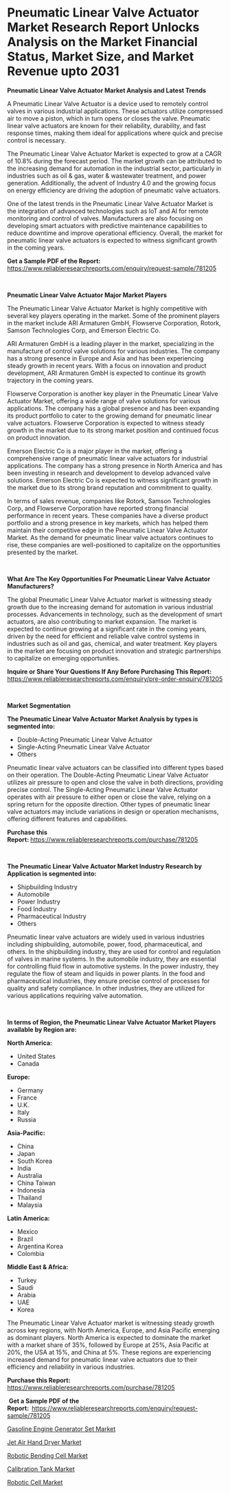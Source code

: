 <p><h1>Pneumatic Linear Valve Actuator Market Research Report Unlocks Analysis on the Market Financial Status, Market Size, and Market Revenue upto 2031</h1></p><p><strong>Pneumatic Linear Valve Actuator Market Analysis and Latest Trends</strong></p>
<p><p>A Pneumatic Linear Valve Actuator is a device used to remotely control valves in various industrial applications. These actuators utilize compressed air to move a piston, which in turn opens or closes the valve. Pneumatic linear valve actuators are known for their reliability, durability, and fast response times, making them ideal for applications where quick and precise control is necessary.</p><p>The Pneumatic Linear Valve Actuator Market is expected to grow at a CAGR of 10.8% during the forecast period. The market growth can be attributed to the increasing demand for automation in the industrial sector, particularly in industries such as oil & gas, water & wastewater treatment, and power generation. Additionally, the advent of Industry 4.0 and the growing focus on energy efficiency are driving the adoption of pneumatic valve actuators.</p><p>One of the latest trends in the Pneumatic Linear Valve Actuator Market is the integration of advanced technologies such as IoT and AI for remote monitoring and control of valves. Manufacturers are also focusing on developing smart actuators with predictive maintenance capabilities to reduce downtime and improve operational efficiency. Overall, the market for pneumatic linear valve actuators is expected to witness significant growth in the coming years.</p></p>
<p><strong>Get a Sample PDF of the Report:&nbsp;</strong> <a href="https://www.reliableresearchreports.com/enquiry/request-sample/781205">https://www.reliableresearchreports.com/enquiry/request-sample/781205</a></p>
<p>&nbsp;</p>
<p><strong>Pneumatic Linear Valve Actuator Major Market Players</strong></p>
<p><p>The Pneumatic Linear Valve Actuator Market is highly competitive with several key players operating in the market. Some of the prominent players in the market include ARI Armaturen GmbH, Flowserve Corporation, Rotork, Samson Technologies Corp, and Emerson Electric Co.</p><p>ARI Armaturen GmbH is a leading player in the market, specializing in the manufacture of control valve solutions for various industries. The company has a strong presence in Europe and Asia and has been experiencing steady growth in recent years. With a focus on innovation and product development, ARI Armaturen GmbH is expected to continue its growth trajectory in the coming years.</p><p>Flowserve Corporation is another key player in the Pneumatic Linear Valve Actuator Market, offering a wide range of valve solutions for various applications. The company has a global presence and has been expanding its product portfolio to cater to the growing demand for pneumatic linear valve actuators. Flowserve Corporation is expected to witness steady growth in the market due to its strong market position and continued focus on product innovation.</p><p>Emerson Electric Co is a major player in the market, offering a comprehensive range of pneumatic linear valve actuators for industrial applications. The company has a strong presence in North America and has been investing in research and development to develop advanced valve solutions. Emerson Electric Co is expected to witness significant growth in the market due to its strong brand reputation and commitment to quality.</p><p>In terms of sales revenue, companies like Rotork, Samson Technologies Corp, and Flowserve Corporation have reported strong financial performance in recent years. These companies have a diverse product portfolio and a strong presence in key markets, which has helped them maintain their competitive edge in the Pneumatic Linear Valve Actuator Market. As the demand for pneumatic linear valve actuators continues to rise, these companies are well-positioned to capitalize on the opportunities presented by the market.</p></p>
<p>&nbsp;</p>
<p><strong>What Are The Key Opportunities For Pneumatic Linear Valve Actuator Manufacturers?</strong></p>
<p><p>The global Pneumatic Linear Valve Actuator market is witnessing steady growth due to the increasing demand for automation in various industrial processes. Advancements in technology, such as the development of smart actuators, are also contributing to market expansion. The market is expected to continue growing at a significant rate in the coming years, driven by the need for efficient and reliable valve control systems in industries such as oil and gas, chemical, and water treatment. Key players in the market are focusing on product innovation and strategic partnerships to capitalize on emerging opportunities.</p></p>
<p><strong>Inquire or Share Your Questions If Any Before Purchasing This Report:</strong> <a href="https://www.reliableresearchreports.com/enquiry/pre-order-enquiry/781205">https://www.reliableresearchreports.com/enquiry/pre-order-enquiry/781205</a></p>
<p>&nbsp;</p>
<p><strong>Market Segmentation</strong></p>
<p><strong>The Pneumatic Linear Valve Actuator Market Analysis by types is segmented into:</strong></p>
<p><ul><li>Double-Acting Pneumatic Linear Valve Actuator</li><li>Single-Acting Pneumatic Linear Valve Actuator</li><li>Others</li></ul></p>
<p><p>Pneumatic linear valve actuators can be classified into different types based on their operation. The Double-Acting Pneumatic Linear Valve Actuator utilizes air pressure to open and close the valve in both directions, providing precise control. The Single-Acting Pneumatic Linear Valve Actuator operates with air pressure to either open or close the valve, relying on a spring return for the opposite direction. Other types of pneumatic linear valve actuators may include variations in design or operation mechanisms, offering different features and capabilities.</p></p>
<p><strong>Purchase this Report:&nbsp;</strong><a href="https://www.reliableresearchreports.com/purchase/781205">https://www.reliableresearchreports.com/purchase/781205</a></p>
<p>&nbsp;</p>
<p><strong>The Pneumatic Linear Valve Actuator Market Industry Research by Application is segmented into:</strong></p>
<p><ul><li>Shipbuilding Industry</li><li>Automobile</li><li>Power Industry</li><li>Food Industry</li><li>Pharmaceutical Industry</li><li>Others</li></ul></p>
<p><p>Pneumatic linear valve actuators are widely used in various industries including shipbuilding, automobile, power, food, pharmaceutical, and others. In the shipbuilding industry, they are used for control and regulation of valves in marine systems. In the automobile industry, they are essential for controlling fluid flow in automotive systems. In the power industry, they regulate the flow of steam and liquids in power plants. In the food and pharmaceutical industries, they ensure precise control of processes for quality and safety compliance. In other industries, they are utilized for various applications requiring valve automation.</p></p>
<p>&nbsp;</p>
<p><strong>In terms of Region, the Pneumatic Linear Valve Actuator Market Players available by Region are:</strong></p>
<p>
    <p> <strong> North America: </strong>
        <ul>
            <li>United States</li>
            <li>Canada</li>
        </ul>
        </p> 
    <p> <strong> Europe: </strong>
        <ul>
            <li>Germany</li>
            <li>France</li>
            <li>U.K.</li>
            <li>Italy</li>
            <li>Russia</li>
        </ul>
        </p> 
    <p> <strong> Asia-Pacific: </strong>
        <ul>
            <li>China</li>
            <li>Japan</li>
            <li>South Korea</li>
            <li>India</li>
            <li>Australia</li>
            <li>China Taiwan</li>
            <li>Indonesia</li>
            <li>Thailand</li>
            <li>Malaysia</li>
        </ul>
        </p> 
    <p> <strong> Latin America: </strong>
        <ul>
            <li>Mexico</li>
            <li>Brazil</li>
            <li>Argentina Korea</li>
            <li>Colombia</li>
        </ul>
        </p> 
    <p> <strong> Middle East & Africa: </strong>
        <ul>
            <li>Turkey</li>
            <li>Saudi</li>
            <li>Arabia</li>
            <li>UAE</li>
            <li>Korea</li>
        </ul>
    </p>
    </p>
<p><p>The Pneumatic Linear Valve Actuator market is witnessing steady growth across key regions, with North America, Europe, and Asia Pacific emerging as dominant players. North America is expected to dominate the market with a market share of 35%, followed by Europe at 25%, Asia Pacific at 20%, the USA at 15%, and China at 5%. These regions are experiencing increased demand for pneumatic linear valve actuators due to their efficiency and reliability in various industries.</p></p>
<p><strong>Purchase this Report: </strong><a href="https://www.reliableresearchreports.com/purchase/781205">https://www.reliableresearchreports.com/purchase/781205</a></p>
<p>&nbsp;<strong>Get a Sample PDF of the Report:&nbsp;&nbsp;</strong><a href="https://www.reliableresearchreports.com/enquiry/request-sample/781205">https://www.reliableresearchreports.com/enquiry/request-sample/781205</a></p>
<p><strong></strong></p>
<p><p><a href="https://medium.com/@ericahahn435/gasoline-engine-generator-set-market-furnishes-information-on-market-share-market-trends-and-468a8f93f804">Gasoline Engine Generator Set Market</a></p><p><a href="https://medium.com/@ericahahn435/jet-air-hand-dryer-market-furnishes-information-on-market-share-market-trends-and-market-growth-7ef1145f5f47">Jet Air Hand Dryer Market</a></p><p><a href="https://medium.com/@ericahahn435/robotic-bending-cell-market-trends-forecast-and-competitive-analysis-to-2031-ab8c2e826d9b">Robotic Bending Cell Market</a></p><p><a href="https://medium.com/@ericahahn435/calibration-tank-market-exploring-market-share-market-trends-and-future-growth-b8169b9da21c">Calibration Tank Market</a></p><p><a href="https://medium.com/@ericahahn435/decoding-robotic-cell-market-metrics-market-share-trends-and-growth-patterns-29eda474a086">Robotic Cell Market</a></p></p>